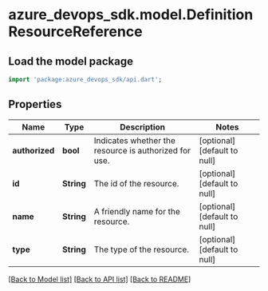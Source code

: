 # azure_devops_sdk.model.DefinitionResourceReference

## Load the model package
```dart
import 'package:azure_devops_sdk/api.dart';
```

## Properties
Name | Type | Description | Notes
------------ | ------------- | ------------- | -------------
**authorized** | **bool** | Indicates whether the resource is authorized for use. | [optional] [default to null]
**id** | **String** | The id of the resource. | [optional] [default to null]
**name** | **String** | A friendly name for the resource. | [optional] [default to null]
**type** | **String** | The type of the resource. | [optional] [default to null]

[[Back to Model list]](../README.md#documentation-for-models) [[Back to API list]](../README.md#documentation-for-api-endpoints) [[Back to README]](../README.md)



